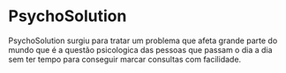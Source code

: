 # PsychoSolution
PsychoSolution surgiu para tratar um problema que afeta grande parte do mundo que é a questão psicologica das pessoas que passam o dia a dia sem ter tempo para conseguir marcar consultas com facilidade.